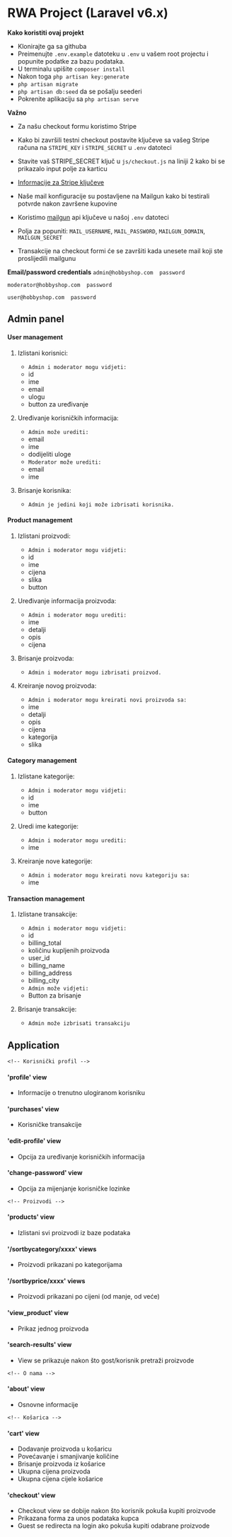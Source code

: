 # RWA Project (Laravel v6.x)

**Kako koristiti ovaj projekt**

- Klonirajte ga sa githuba
- Preimenujte `.env.example` datoteku u `.env` u vašem root projectu i popunite podatke za bazu podataka.
- U terminalu upišite `composer install`
- Nakon toga `php artisan key:generate` 
- `php artisan migrate`
- `php artisan db:seed` da se pošalju seederi
- Pokrenite aplikaciju sa `php artisan serve`

**Važno**
- Za našu checkout formu koristimo Stripe
- Kako bi završili testni checkout postavite ključeve sa vašeg Stripe računa na `STRIPE_KEY` i `STRIPE_SECRET` u `.env` datoteci
- Stavite vaš STRIPE_SECRET ključ u `js/checkout.js` na liniji 2 kako bi se prikazalo input polje za karticu
- [Informacije za Stripe ključeve](https://stripe.com/docs/keys)

- Naše mail konfiguracije su postavljene na Mailgun kako bi testirali potvrde nakon završene kupovine
- Koristimo [mailgun](https://mail.com/) api ključeve u našoj `.env` datoteci
- Polja za popuniti: `MAIL_USERNAME`, `MAIL_PASSWORD`, `MAILGUN_DOMAIN`, `MAILGUN_SECRET`
- Transakcije na checkout formi će se završiti kada unesete mail koji ste proslijedili mailgunu

**Email/password credentials**
`admin@hobbyshop.com  password`

`moderator@hobbyshop.com  password`

`user@hobbyshop.com  password`


## Admin panel

#### User management

1. Izlistani korisnici:
    - `Admin i moderator mogu vidjeti:`
    - id
    - ime
    - email
    - ulogu
    - button za uređivanje

2. Uređivanje korisničkih informacija:
    - `Admin može urediti:`
    - email
    - ime
    - dodijeliti uloge
    - `Moderator može urediti:`
    - email
    - ime

3. Brisanje korisnika:
    - `Admin je jedini koji može izbrisati korisnika.`


#### Product management

1. Izlistani proizvodi:
    - `Admin i moderator mogu vidjeti:`
    - id
    - ime
    - cijena
    - slika
    - button 

2. Uređivanje informacija proizvoda:
    - `Admin i moderator mogu urediti:`
    - ime
    - detalji
    - opis
    - cijena

3. Brisanje proizvoda:
    - `Admin i moderator mogu izbrisati proizvod.`

4. Kreiranje novog proizvoda:
    - `Admin i moderator mogu kreirati novi proizvoda sa:`
    - ime
    - detalji
    - opis
    - cijena
    - kategorija
    - slika

#### Category management

1. Izlistane kategorije:
    - `Admin i moderator mogu vidjeti:`
    - id
    - ime
    - button

2. Uredi ime kategorije:
    - `Admin i moderator mogu urediti:`
    - ime

3. Kreiranje nove kategorije:
    - `Admin i moderator mogu kreirati novu kategoriju sa:`
    - ime

#### Transaction management

1. Izlistane transakcije:
    - `Admin i moderator mogu vidjeti:`
    - id
    - billing_total
    - količinu kupljenih proizvoda
    - user_id
    - billing_name
    - billing_address
    - billing_city
    - `Admin može vidjeti:`
    - Button za brisanje

2. Brisanje transakcije:
    - `Admin može izbrisati transakciju`

## Application

`<!-- Korisnički profil -->`

#### 'profile' view

- Informacije o trenutno ulogiranom korisniku

#### 'purchases' view

- Korisničke transakcije

#### 'edit-profile' view

- Opcija za uređivanje korisničkih informacija

#### 'change-password' view

- Opcija za mijenjanje korisničke lozinke

`<!-- Proizvodi -->`

#### 'products' view

- Izlistani svi proizvodi iz baze podataka 

#### '/sortbycategory/xxxx' views

- Proizvodi prikazani po kategorijama

#### '/sortbyprice/xxxx' views

- Proizvodi prikazani po cijeni (od manje, od veće)

#### 'view_product' view

- Prikaz jednog proizvoda

#### 'search-results' view

- View se prikazuje nakon što gost/korisnik pretraži proizvode

`<!-- O nama -->`

#### 'about' view

- Osnovne informacije

`<!-- Košarica -->`

#### 'cart' view

- Dodavanje proizvoda u košaricu
- Povećavanje i smanjivanje količine
- Brisanje proizvoda iz košarice
- Ukupna cijena proizvoda
- Ukupna cijena cijele košarice

#### 'checkout' view

- Checkout view se dobije nakon što korisnik pokuša kupiti proizvode
- Prikazana forma za unos podataka kupca
- Guest se redirecta na login ako pokuša kupiti odabrane proizvode




